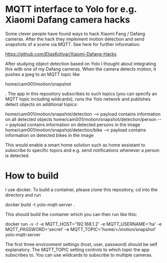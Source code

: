 # MQTT interface to Yolo for e.g. Xiaomi Dafang camera hacks

Some clever people have found ways to hack Xiaomi Fang / Dafang cameras. After the hack they implement motion detection and send snapshots of a scene via MQTT. See here for further information:

https://github.com/EliasKotlyar/Xiaomi-Dafang-Hacks

After studying object detection based on Yolo I thought about integrating this with one of my Dafang cameras. When the camera detects motion, it pushes a jpeg to an MQTT topic like

  home/cam001/motion/snapshot

. The app in this repository subscribes to such topics (you can specify an MQTT topic including wildcards), runs the Yolo network and publishes detect objects on additional topics:

  home/cam001/motion/snapshot/detection         --> payload contains information on all detected objects
  home/cam001/motion/snapshot/detection/person  --> payload contains information on detected persons in the image
  home/cam001/motion/snapshot/detection/bike    --> payload contains information on detected bikes in the image

This would enable a smart home solution such as home assistant to subscribe to specific topics and e.g. send notifications whenever a person is detected.


# How to build

I use docker. To build a container, please clone this repository, cd into the directory and run

  docker build -t yolo-mqtt-server .

This should build the container which you can then run like this:

  docker run -v -t -e MQTT_HOST='192.168.1.2' -e MQTT_USERNAME='ha' -e MQTT_PASSWORD='secret' -e MQTT_TOPIC='home/+/motion/snapshot' yolo-mqtt-server

The first three environment settings (host, user, password) should be self explanatory. The MQTT_TOPIC setting controls to which topic the app subscribes to. You can use wildcards to subscribe to multiple cameras. 
